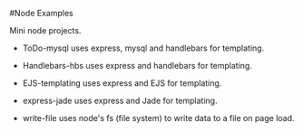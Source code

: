 #Node Examples

Mini node projects.

* ToDo-mysql uses express, mysql and handlebars for templating.

* Handlebars-hbs uses express and handlebars for templating.

* EJS-templating uses express and EJS for templating.

* express-jade uses express and Jade for templating.

* write-file uses node's fs (file system) to write data to a file on page load. 